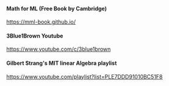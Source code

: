 #### Math for ML (Free Book by Cambridge)
https://mml-book.github.io/


#### 3Blue1Brown Youtube
https://www.youtube.com/c/3blue1brown


#### Gilbert Strang's MIT linear Algebra playlist
https://www.youtube.com/playlist?list=PLE7DDD91010BC51F8

